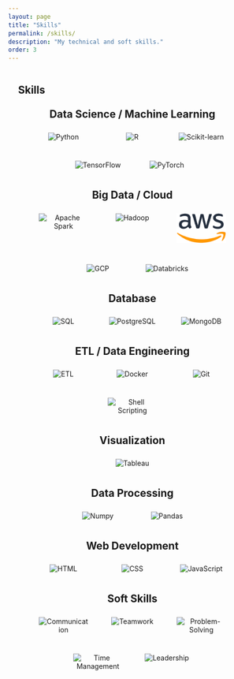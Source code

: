 ```yaml
---
layout: page
title: "Skills"
permalink: /skills/
description: "My technical and soft skills."
order: 3
---
```

<div style="padding-left: 20px;">
  <h2 style="border-bottom: 2px solid white; padding-bottom: 5px; display: inline-block;">Skills</h2>
</div>

<html>
<head>
  <style>
    .skill-item {
      position: relative;
      text-align: center;
      margin: 10px;
      display: inline-block;
      width: 100px;
    }

    .skill-image {
      width: 100%;
      height: 100px;
      object-fit: contain;
      transition: transform 0.3s ease;
    }

    .skill-name {
      position: absolute;
      bottom: -20px;
      left: 50%;
      transform: translateX(-50%);
      background-color: rgba(0, 0, 0, 0.75);
      color: white;
      padding: 5px 10px;
      border-radius: 5px;
      opacity: 0;
      transition: opacity 0.3s ease;
      white-space: nowrap;
    }

    .skill-item:hover .skill-name {
      opacity: 1;
    }

    .skill-item:hover .skill-image {
      transform: scale(1.1);
    }

    .skills-group {
      display: flex;
      flex-wrap: wrap;
      gap: 20px;
      justify-content: center;
      margin-bottom: 30px;
    }

    .group-title {
      font-size: 1.5em;
      font-weight: bold;
      text-align: center;
      margin-bottom: 15px;
    }
  </style>
</head>
<body>

  <!-- Data Science / Machine Learning -->
  <div class="group-title">Data Science / Machine Learning</div>
  <div class="skills-group">
    <div class="skill-item"><img src="https://cdn.jsdelivr.net/gh/devicons/devicon/icons/python/python-original.svg" alt="Python" class="skill-image"><div class="skill-name">Python</div></div>
    <div class="skill-item"><img src="https://cdn.jsdelivr.net/gh/devicons/devicon/icons/r/r-original.svg" alt="R" class="skill-image"><div class="skill-name">R</div></div>
    <div class="skill-item"><img src="https://upload.wikimedia.org/wikipedia/commons/0/05/Scikit_learn_logo_small.svg" alt="Scikit-learn" class="skill-image"><div class="skill-name">Scikit-learn</div></div>
    <div class="skill-item"><img src="https://cdn.jsdelivr.net/gh/devicons/devicon/icons/tensorflow/tensorflow-original.svg" alt="TensorFlow" class="skill-image"><div class="skill-name">TensorFlow</div></div>
    <div class="skill-item"><img src="https://cdn.jsdelivr.net/gh/devicons/devicon/icons/pytorch/pytorch-original.svg" alt="PyTorch" class="skill-image"><div class="skill-name">PyTorch</div></div>
  </div>

  <!-- Big Data / Cloud -->
  <div class="group-title">Big Data / Cloud</div>
  <div class="skills-group">
    <div class="skill-item"><img src="https://cdn.jsdelivr.net/gh/devicons/devicon/icons/apache/apache-original.svg" alt="Apache Spark" class="skill-image"><div class="skill-name">Apache Spark</div></div>
    <div class="skill-item"><img src="https://cdn.jsdelivr.net/gh/devicons/devicon/icons/hadoop/hadoop-original.svg" alt="Hadoop" class="skill-image"><div class="skill-name">Hadoop</div></div>
    <div class="skill-item"><img src="/assets/images/aws.png" alt="AWS" class="skill-image"><div class="skill-name">AWS</div></div>
    <div class="skill-item"><img src="https://cdn.jsdelivr.net/gh/devicons/devicon/icons/googlecloud/googlecloud-original.svg" alt="GCP" class="skill-image"><div class="skill-name">GCP</div></div>
    <div class="skill-item"><img src="https://www.databricks.com/wp-content/uploads/2021/10/db-nav-logo.svg" alt="Databricks" class="skill-image"><div class="skill-name">Databricks</div></div>
  </div>

  <!-- Database -->
  <div class="group-title">Database</div>
  <div class="skills-group">
    <div class="skill-item"><img src="https://cdn.jsdelivr.net/gh/devicons/devicon/icons/mysql/mysql-original-wordmark.svg" alt="SQL" class="skill-image"><div class="skill-name">SQL</div></div>
    <div class="skill-item"><img src="https://cdn.jsdelivr.net/gh/devicons/devicon/icons/postgresql/postgresql-original.svg" alt="PostgreSQL" class="skill-image"><div class="skill-name">PostgreSQL</div></div>
    <div class="skill-item"><img src="https://cdn.jsdelivr.net/gh/devicons/devicon/icons/mongodb/mongodb-original.svg" alt="MongoDB" class="skill-image"><div class="skill-name">MongoDB</div></div>
  </div>

  <!-- ETL / Data Engineering -->
  <div class="group-title">ETL / Data Engineering</div>
  <div class="skills-group">
    <div class="skill-item"><img src="https://cdn-icons-png.flaticon.com/512/3078/3078986.png" alt="ETL" class="skill-image"><div class="skill-name">ETL</div></div>
    <div class="skill-item"><img src="https://cdn.jsdelivr.net/gh/devicons/devicon/icons/docker/docker-original.svg" alt="Docker" class="skill-image"><div class="skill-name">Docker</div></div>
    <div class="skill-item"><img src="https://cdn.jsdelivr.net/gh/devicons/devicon/icons/git/git-original.svg" alt="Git" class="skill-image"><div class="skill-name">Git</div></div>
    <div class="skill-item"><img src="https://cdn.jsdelivr.net/gh/devicons/devicon/icons/bash/bash-original.svg" alt="Shell Scripting" class="skill-image"><div class="skill-name">Shell Scripting</div></div>
  </div>

  <!-- Visualization -->
  <div class="group-title">Visualization</div>
  <div class="skills-group">
    <div class="skill-item"><img src="https://cdn.worldvectorlogo.com/logos/tableau-software.svg" alt="Tableau" class="skill-image"><div class="skill-name">Tableau</div></div>
  </div>

  <!-- Data Processing -->
  <div class="group-title">Data Processing</div>
  <div class="skills-group">
    <div class="skill-item"><img src="https://cdn.jsdelivr.net/gh/devicons/devicon/icons/numpy/numpy-original.svg" alt="Numpy" class="skill-image"><div class="skill-name">Numpy</div></div>
    <div class="skill-item"><img src="https://cdn.jsdelivr.net/gh/devicons/devicon/icons/pandas/pandas-original.svg" alt="Pandas" class="skill-image"><div class="skill-name">Pandas</div></div>
  </div>

  <!-- Web Development -->
  <div class="group-title">Web Development</div>
  <div class="skills-group">
    <div class="skill-item"><img src="https://cdn.jsdelivr.net/gh/devicons/devicon/icons/html5/html5-original.svg" alt="HTML" class="skill-image"><div class="skill-name">HTML</div></div>
    <div class="skill-item"><img src="https://cdn.jsdelivr.net/gh/devicons/devicon/icons/css3/css3-original.svg" alt="CSS" class="skill-image"><div class="skill-name">CSS</div></div>
    <div class="skill-item"><img src="https://cdn.jsdelivr.net/gh/devicons/devicon/icons/javascript/javascript-original.svg" alt="JavaScript" class="skill-image"><div class="skill-name">JavaScript</div></div>
  </div>
  <!-- Soft Skills -->
  <div class="group-title">Soft Skills</div>
<div class="skills-group">
  <div class="skill-item">
    <img src="https://img.icons8.com/ios-filled/50/000000/communication.png" alt="Communication" class="skill-image">
    <div class="skill-name">Communication</div>
  </div>
  <div class="skill-item">
    <img src="https://img.icons8.com/ios-filled/50/000000/teamwork.png" alt="Teamwork" class="skill-image">
    <div class="skill-name">Teamwork</div>
  </div>
  <div class="skill-item">
    <img src="https://img.icons8.com/ios-filled/50/000000/light-on.png" alt="Problem-Solving" class="skill-image">
    <div class="skill-name">Problem-Solving</div>
  </div>
  <div class="skill-item">
    <img src="https://img.icons8.com/ios-filled/50/000000/time-management.png" alt="Time Management" class="skill-image">
    <div class="skill-name">Time Management</div>
  </div>
  <div class="skill-item">
    <img src="https://img.icons8.com/ios-filled/50/000000/leader.png" alt="Leadership" class="skill-image">
    <div class="skill-name">Leadership</div>
  </div>
</div>
</body>
</html>
